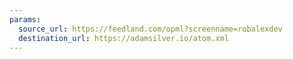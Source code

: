 ```yaml
---
params:
  source_url: https://feedland.com/opml?screenname=robalexdev
  destination_url: https://adamsilver.io/atom.xml
---
```

